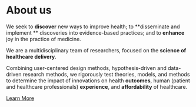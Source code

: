 # About us
We seek to **discover** new ways to improve health; to **disseminate and implement ** discoveries into evidence-based practices; and to **enhance** joy in the practice of medicine.

We are a multidisciplinary team of researchers, focused on the **science of healthcare delivery**.

Combining user-centered design methods, hypothesis-driven and data-driven research methods, we rigorously test theories, models, and methods to determine the impact of innovations on health **outcomes**, human (patient and healthcare professionals) **experience**, and **affordability** of healthcare.


<a class="btn styled-yellow" href="https://familymedicine.ucsd.edu/research/faculty-labs/learning-health-systems/about/index.html">Learn More</a>
